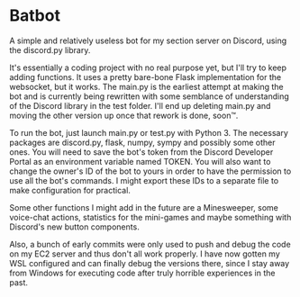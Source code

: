 # Batbot
A simple and relatively useless bot for my section server on Discord, using the discord.py library.

It's essentially a coding project with no real purpose yet, but I'll try to keep adding functions.
It uses a pretty bare-bone Flask implementation for the websocket, but it works.
The main.py is the earliest attempt at making the bot and is currently being rewritten with some semblance of understanding of the Discord library in the test folder.
I'll end up deleting main.py and moving the other version up once that rework is done, soon™. 

To run the bot, just launch main.py or test.py with Python 3. The necessary packages are discord.py, flask, numpy, sympy and possibly some other ones.
You will need to save the bot's token from the Discord Developer Portal as an environment variable named TOKEN.
You will also want to change the owner's ID of the bot to yours in order to have the permission to use all the bot's commands.
I might export these IDs to a separate file to make configuration for practical.

Some other functions I might add in the future are a Minesweeper, some voice-chat actions, statistics for the mini-games and maybe something with Discord's new button components.

Also, a bunch of early commits were only used to push and debug the code on my EC2 server and thus don't all work properly.
I have now gotten my WSL configured and can finally debug the versions there, since I stay away from Windows for executing code after truly horrible experiences in the past.
